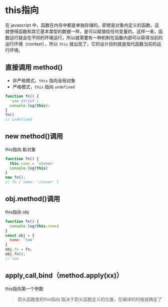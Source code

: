 # this指向

在 javascript 中，函数在内存中都是单独存储的，即使是对象内定义的函数，这就使得函数和其它基本类型的数据一样，是可以赋值给任何变量的。这样一来，函数运行就会在不同的环境运行，所以就需要有一种机制在函数内部可以获得当前的运行环境（context），所以 `this` 就出现了，它的设计目的就是指代函数当前的运行环境。

## 直接调用 method()
- 非严格模式，`this` 指向全局对象
- 严格模式，`this` 指向 `undefined`

```js
function fn() {
  'use strict';
  console.log(this);
}
fn()
// undefined
```

## new method()调用
this指向 新对象

```js
function fn() {
  this.name = 'steven'
  console.log(this)
}
new fn();
// fn { name: 'steven' }
```

## obj.method()调用
this指向 obj

```js
function fn() {
  console.log(this.name)
}
const obj = {
  name: 'tom'
}
obj.fn = fn;
obj.fn();
// tom
```

## apply,call,bind（method.apply(xx)）
this指向第一个参数


> 箭头函数里的this指向 取决于箭头函数定义的位置，在编译的时候就确定了
